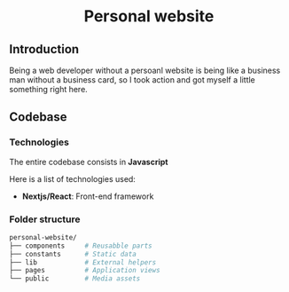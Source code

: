 <div align="center">

# Personal website

</div>

## Introduction

Being a web developer without a persoanl website is being like a business man without a business card, so I took action and got myself a little something right here.

## Codebase

### Technologies

The entire codebase consists in **Javascript**

Here is a list of technologies used:

- **Nextjs/React**: Front-end framework

### Folder structure

```sh
personal-website/
├── components     # Reusabble parts
├── constants      # Static data
├── lib            # External helpers
├── pages          # Application views
└── public         # Media assets
```

